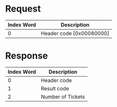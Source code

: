 # Request

| Index Word | Description                |
|------------|----------------------------|
| 0          | Header code \[0x00080000\] |

# Response

| Index Word | Description       |
|------------|-------------------|
| 0          | Header code       |
| 1          | Result code       |
| 2          | Number of Tickets |